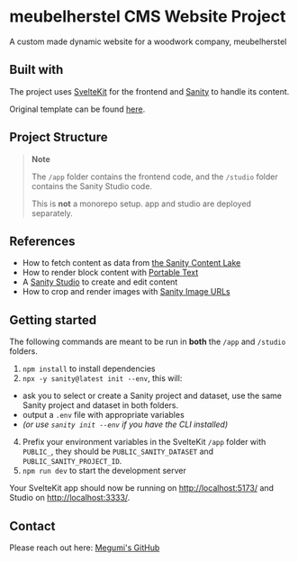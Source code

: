 # meubelherstel CMS Website Project

A custom made dynamic website for a woodwork company, meubelherstel

## Built with

The project uses [SvelteKit](https://kit.svelte.dev/) for the frontend and [Sanity](https://sanity.io/) to handle its content.

Original template can be found [here](https://github.com/sanity-io/sanity-template-sveltekit-clean).

## Project Structure

> **Note**
>
> The `/app` folder contains the frontend code, and the `/studio` folder contains the Sanity Studio code.
>
> This is **not** a monorepo setup. app and studio are deployed separately.

## References

- How to fetch content as data from [the Sanity Content Lake](https://www.sanity.io/docs/datastore)
- How to render block content with [Portable Text](https://www.sanity.io/docs/presenting-block-text)
- A [Sanity Studio](https://www.sanity.io/docs/sanity-studio) to create and edit content
- How to crop and render images with [Sanity Image URLs](https://www.sanity.io/docs/image-url)

## Getting started

The following commands are meant to be run in **both** the `/app` and `/studio` folders.

1. `npm install` to install dependencies
2. `npx -y sanity@latest init --env`, this will:

- ask you to select or create a Sanity project and dataset, use the same Sanity project and dataset in both folders.
- output a `.env` file with appropriate variables
- _(or use `sanity init --env` if you have the CLI installed)_

4. Prefix your environment variables in the SvelteKit `/app` folder with `PUBLIC_`, they should be `PUBLIC_SANITY_DATASET` and `PUBLIC_SANITY_PROJECT_ID`.
5. `npm run dev` to start the development server

Your SvelteKit app should now be running on [http://localhost:5173/](http://localhost:5173/) and Studio on [http://localhost:3333/](http://localhost:3333/).

## Contact

Please reach out here:
[Megumi's GitHub](https://github.com/MegumiKim)
